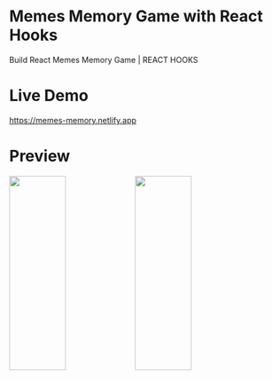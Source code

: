 # Memes Memory Game with React Hooks

Build React Memes Memory Game | REACT HOOKS



# Live Demo
https://memes-memory.netlify.app

# Preview
 <div style="display: flex; align-items: flex-start" >
 <img src="https://user-images.githubusercontent.com/86564838/131710849-491ecc2d-d18e-40e1-aa8d-5133452d8614.jpg" width=45% height=350px>
  <img src="https://user-images.githubusercontent.com/86564838/131712146-a4c0cabd-34ee-406a-a588-7e8985c8bea7.jpg" width=45% height=350px>
<div/>


